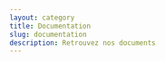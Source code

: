 ```yaml
---
layout: category
title: Documentation
slug: documentation
description: Retrouvez nos documents
---
```

